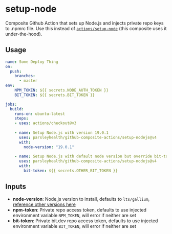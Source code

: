 # setup-node

Composite Github Action that sets up Node.js and injects private repo keys to .npmrc file. Use this instead of [`actions/setup-node`](https://github.com/actions/setup-node) (this composite uses it under-the-hood).

## Usage

```yaml
name: Some Deploy Thing
on:
  push:
    branches:
      - master
env:
    NPM_TOKEN: ${{ secrets.NODE_AUTH_TOKEN }}
    BIT_TOKEN: ${{ secrets.BIT_TOKEN }}

jobs:
  build:
    runs-on: ubuntu-latest
    steps:
    - uses: actions/checkout@v3
    
    - name: Setup Node.js with version 19.0.1
      uses: parsleyhealth/github-composite-actions/setup-nodejs@v4
      with:
        node-version: "19.0.1"
    
    - name: Setup Node.js with default node version but override bit-token
      uses: parsleyhealth/github-composite-actions/setup-nodejs@v4
      with:
        bit-token: ${{ secrets.OTHER_BIT_TOKEN }}

```

## Inputs

- **node-version**: Node.js version to install, defaults to `lts/gallium`, [reference other versions here](https://nodejs.org/en/download/releases/)
- **npm-token**: Private repo access token, defaults to use injected environment variable `NPM_TOKEN`, will error if neither are set
- **bit-token**: Private bit.dev repo access token, defaults to use injected environment variable `BIT_TOKEN`, will error if neither are set
